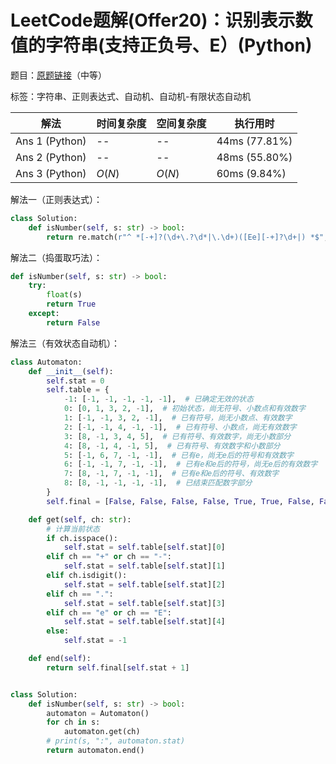 # LeetCode题解(Offer20)：识别表示数值的字符串(支持正负号、E）(Python)

题目：[原题链接](https://leetcode-cn.com/problems/biao-shi-shu-zhi-de-zi-fu-chuan-lcof/)（中等）

标签：字符串、正则表达式、自动机、自动机-有限状态自动机

| 解法           | 时间复杂度 | 空间复杂度 | 执行用时      |
| -------------- | ---------- | ---------- | ------------- |
| Ans 1 (Python) | --         | --         | 44ms (77.81%) |
| Ans 2 (Python) | --         | --         | 48ms (55.80%) |
| Ans 3 (Python) | $O(N)$     | $O(N)$     | 60ms (9.84%)  |

解法一（正则表达式）：

```python
class Solution:
    def isNumber(self, s: str) -> bool:
        return re.match(r"^ *[-+]?(\d+\.?\d*|\.\d+)([Ee][-+]?\d+|) *$", s) is not None
```

解法二（捣蛋取巧法）：

```python
def isNumber(self, s: str) -> bool:
    try:
        float(s)
        return True
    except:
        return False
```

解法三（有效状态自动机）：

```python
class Automaton:
    def __init__(self):
        self.stat = 0
        self.table = {
            -1: [-1, -1, -1, -1, -1],  # 已确定无效的状态
            0: [0, 1, 3, 2, -1],  # 初始状态，尚无符号、小数点和有效数字
            1: [-1, -1, 3, 2, -1],  # 已有符号，尚无小数点、有效数字
            2: [-1, -1, 4, -1, -1],  # 已有符号、小数点，尚无有效数字
            3: [8, -1, 3, 4, 5],  # 已有符号、有效数字，尚无小数部分
            4: [8, -1, 4, -1, 5],  # 已有符号、有效数字和小数部分
            5: [-1, 6, 7, -1, -1],  # 已有e，尚无e后的符号和有效数字
            6: [-1, -1, 7, -1, -1],  # 已有e和e后的符号，尚无e后的有效数字
            7: [8, -1, 7, -1, -1],  # 已有e和e后的符号、有效数字
            8: [8, -1, -1, -1, -1],  # 已结束匹配数字部分
        }
        self.final = [False, False, False, False, True, True, False, False, True, True]  # [-1,8]

    def get(self, ch: str):
        # 计算当前状态
        if ch.isspace():
            self.stat = self.table[self.stat][0]
        elif ch == "+" or ch == "-":
            self.stat = self.table[self.stat][1]
        elif ch.isdigit():
            self.stat = self.table[self.stat][2]
        elif ch == ".":
            self.stat = self.table[self.stat][3]
        elif ch == "e" or ch == "E":
            self.stat = self.table[self.stat][4]
        else:
            self.stat = -1

    def end(self):
        return self.final[self.stat + 1]


class Solution:
    def isNumber(self, s: str) -> bool:
        automaton = Automaton()
        for ch in s:
            automaton.get(ch)
        # print(s, ":", automaton.stat)
        return automaton.end()
```


